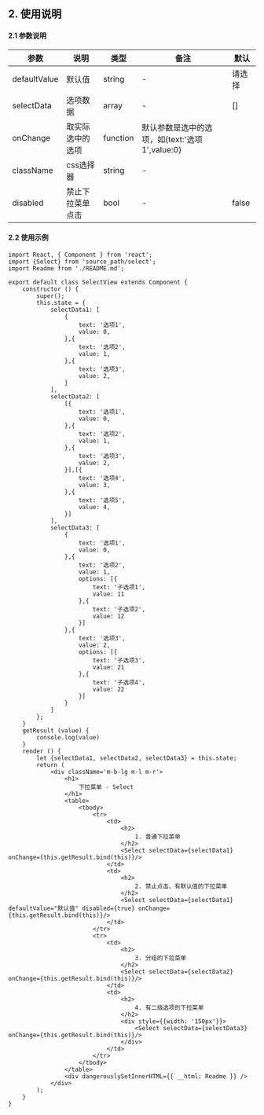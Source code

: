 ## 2. 使用说明

#### 2.1 参数说明

| 参数        | 说明           | 类型         |  备注       |   默认       |  
| ------------ | ------------- | ------------ | ------------  |------------  |
| defaultValue   | 默认值    | string       |  -   |   请选择  |
| selectData       | 选项数据    | array       | -    |  []   |
| onChange       | 取实际选中的选项    | function       | 默认参数是选中的选项，如{text:'选项1',value:0}  |     |
| className       | css选择器    | string       | -    |     |
| disabled     | 禁止下拉菜单点击   | bool | - |  false | 

#### 2.2 使用示例
	
	import React, { Component } from 'react';
	import {Select} from 'source_path/select';
	import Readme from './README.md';

	export default class SelectView extends Component {
	    constructor () {
	        super();
	        this.state = {
	            selectData1: [
	                {
	                    text: '选项1',
	                    value: 0,
	                },{
	                    text: '选项2',
	                    value: 1,
	                },{
	                    text: '选项3',
	                    value: 2,
	                }
	            ],
	            selectData2: [
	                [{
	                    text: '选项1',
	                    value: 0,
	                },{
	                    text: '选项2',
	                    value: 1,
	                },{
	                    text: '选项3',
	                    value: 2,
	                }],[{
	                    text: '选项4',
	                    value: 3,
	                },{
	                    text: '选项5',
	                    value: 4,
	                }]
	            ],
	            selectData3: [
	                {
	                    text: '选项1',
	                    value: 0,
	                },{
	                    text: '选项2',
	                    value: 1,
	                    options: [{
	                        text: '子选项1',
	                        value: 11
	                    },{
	                        text: '子选项2',
	                        value: 12
	                    }]
	                },{
	                    text: '选项3',
	                    value: 2,
	                    options: [{
	                        text: '子选项3',
	                        value: 21
	                    },{
	                        text: '子选项4',
	                        value: 22
	                    }]
	                }
	            ]
	        };
	    }
	    getResult (value) {
	        console.log(value)
	    }
	    render () {
	        let {selectData1, selectData2, selectData3} = this.state;
	        return (
	            <div className='m-b-lg m-l m-r'>
	                <h1>
	                    下拉菜单 - Select
	                </h1>
	                <table>
	                    <tbody>
	                        <tr>
	                            <td>
	                                <h2>
	                                    1. 普通下拉菜单
	                                </h2>
	                                <Select selectData={selectData1} onChange={this.getResult.bind(this)}/>
	                            </td>
	                            <td>
	                                <h2>
	                                    2. 禁止点击、有默认值的下拉菜单
	                                </h2>
	                                <Select selectData={selectData1} defaultValue="默认值" disabled={true} onChange={this.getResult.bind(this)}/>
	                            </td>
	                        </tr>
	                        <tr>
	                            <td>
	                                <h2>
	                                    3. 分组的下拉菜单
	                                </h2>
	                                <Select selectData={selectData2} onChange={this.getResult.bind(this)}/>
	                            </td>
	                            <td>
	                                <h2>
	                                    4. 有二级选项的下拉菜单
	                                </h2>
	                                <div style={{width: '150px'}}>
	                                    <Select selectData={selectData3} onChange={this.getResult.bind(this)}/>
	                                </div>
	                            </td>
	                        </tr>
	                    </tbody>
	                </table>
	                <div dangerouslySetInnerHTML={{ __html: Readme }} />
	            </div>
	        );
	    }
	}